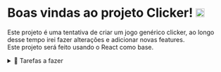 # Boas vindas ao projeto Clicker! <img src="https://i.pinimg.com/originals/51/a0/71/51a0716be2c9b175b7aa2410839c93b0.png" alt="cursor-image" width="20px"/>

Este projeto é uma tentativa de criar um jogo genérico clicker, ao longo desse tempo irei fazer alterações e adicionar novas features.\
Este projeto será feito usando o React como base.


<details> 
  <summary> 📝 Tarefas a fazer </summary>
  <ol>
    <li> <s>Fazer o componente "Clicavel" e funcional</s> </li>
    <li> Fazer a lógica dos cliques e dos upgrades </li>
    <li> Fazer o site salvar as informações a cada 1 minuto </li>
    <li> Fazer o CSS da página </li>
  </ol>
</details>


